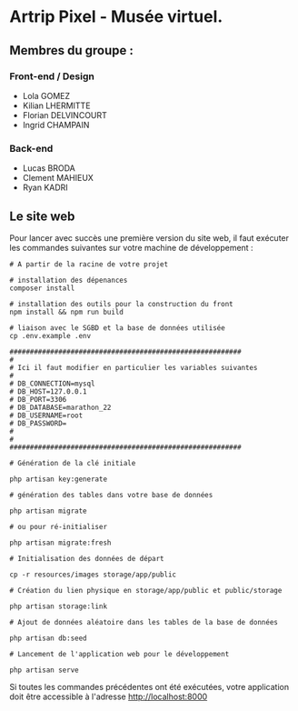 # Artrip Pixel - Musée virtuel.
## Membres du groupe :

### Front-end / Design  
- Lola GOMEZ
- Kilian LHERMITTE
- Florian DELVINCOURT
- Ingrid CHAMPAIN

### Back-end
- Lucas BRODA
- Clement MAHIEUX
- Ryan KADRI

## Le site web

Pour lancer avec succès une première version du site web, il faut exécuter les
commandes suivantes sur votre machine de développement :

```shell
# A partir de la racine de votre projet

# installation des dépenances
composer install 

# installation des outils pour la construction du front
npm install && npm run build

# liaison avec le SGBD et la base de données utilisée
cp .env.example .env

#########################################################
#
# Ici il faut modifier en particulier les variables suivantes
#
# DB_CONNECTION=mysql
# DB_HOST=127.0.0.1
# DB_PORT=3306
# DB_DATABASE=marathon_22
# DB_USERNAME=root
# DB_PASSWORD=
#
#
#########################################################

# Génération de la clé initiale

php artisan key:generate

# génération des tables dans votre base de données

php artisan migrate

# ou pour ré-initialiser

php artisan migrate:fresh

# Initialisation des données de départ

cp -r resources/images storage/app/public

# Création du lien physique en storage/app/public et public/storage

php artisan storage:link

# Ajout de données aléatoire dans les tables de la base de données

php artisan db:seed

# Lancement de l'application web pour le développement

php artisan serve
```

Si toutes les commandes précédentes ont été exécutées, votre application doit être accessible à
l'adresse [http://localhost:8000](http://localhost:8000)